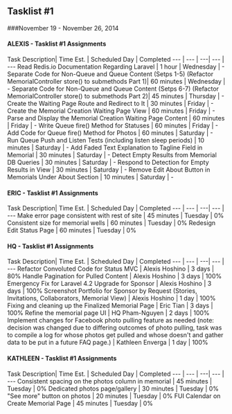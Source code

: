 ## Tasklist #1
###November 19 - November 26, 2014

#### ALEXIS - Tasklist #1 Assignments
Task Description| Time Est. | Scheduled Day | Completed
---   | ---   | ---| --- | ---
Read Redis.io Documentation Regarding Laravel | 1 hour | Wednesday | -
Separate Code for Non-Queue and Queue Content (Setps 1-5) (Refactor MemorialController store() to submethods Part 1)| 60 minutes | Wednesday | -
Separate Code for Non-Queue and Queue Content (Setps 6-7) (Refactor MemorialController store() to submethods Part 2)| 45 minutes | Thursday | -
Create the Waiting Page Route and Redirect to It | 30 minutes | Friday | -
Create the Memorial Creation Waiting Page View | 60 minutes | Friday | -
Parse and Display the Memorial Creation Waiting Page Content | 60 minutes | Friday | -
Write Queue fire() Method for Statuses | 60 minutes | Friday | -
Add Code for Queue fire() Method for Photos | 60 minutes | Saturday | -
Run Queue Push and Listen Tests (including listen sleep periods) | 10 minutes | Saturday | -
Add Faded Text Explanation to Tagline Field in Memorial | 30 minutes | Saturday | -
Detect Empty Results from Memorial DB Queries | 30 minutes | Saturday | -
Respond to Detection for Empty Results in View | 30 minutes | Saturday | -
Remove Edit About Button in Memorials Under About Section | 10 minutes | Saturday | -


#### ERIC - Tasklist #1 Assignments
Task Description| Time Est. | Scheduled Day | Completed
---   | ---   | ---| --- | ---
Make error page consistent with rest of site | 45 minutes | Tuesday | 0%
Consistent size for memorial wells | 60 minutes | Tuesday | 0%
Redesign Edit Status Page | 60 minutes | Tuesday | 0%



#### HQ - Tasklist #1 Assignments
Task Description| Time Est. | Scheduled Day | Completed
---   | ---   | ---| --- | ---
Refactor Convoluted Code for Status MVC | Alexis Hoshino | 3 days | 80%
Handle Pagination for Pulled Content | Alexis Hoshino | 3 days | 100%
Emergency Fix for Laravel 4.2 Upgrade for Sponsor | Alexis Hoshino | 3 days | 100%
Screenshot Portfolio for Sponsor by Request (Stories, Invitations, Collaborators, Memorial View) | Alexis Hoshino | 1 day | 100%
Fixing and cleaning up the Finalized Memorial Page | Eric Tian | 3 days | 100%
Refine the memorial page UI | HQ Pham-Nguyen | 2 days | 100%
Implement changes for Facebook photo pulling feature as needed (note: decision was changed due to differing outcomes of photo pulling, task was to compile a log for whose photos get pulled and whose doesn't and gather data to be put in a future FAQ page.) | Kathleen Enverga | 1 day | 100%



#### KATHLEEN - Tasklist #1 Assignments
Task Description| Time Est. | Scheduled Day | Completed
---   | ---   | ---| --- | ---
Consistent spacing on the photos column in memorial | 45 minutes | Tuesday | 0%
Dedicated photos page/gallery | 30 minutes | Tuesday | 0%
"See more" button on photos | 20 minutes | Tuesday | 0%
FUI Calendar on Create Memorial Page | 45 minutes | Tuesday | 0%
